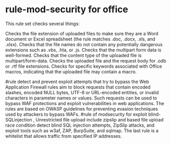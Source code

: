 # rule-mod-security for office
This rule set checks several things:

Checks the file extension of uploaded files to make sure they are a Word document or Excel spreadsheet (the rule matches .doc, .docx, .xls, and .xlsx).
Checks that the file names do not contain any potentially dangerous extensions such as .vbs, .hta, or .js.
Checks that the multipart form data is well-formed.
Checks that the content type of the uploaded file is multipart/form-data.
Checks the uploaded file and the request body for .odb or .rtf file extensions.
Checks for specific keywords associated with Office macros, indicating that the uploaded file may contain a macro.

#rule detect and prevent exploit attempts that try to bypass the Web Application Firewall 
rules aim to block requests that contain encoded slashes, encoded NULL bytes, UTF-8 or URL-encoded entities, or invalid characters in parameter names or values. 
Such requests can be used to bypass WAF protections and exploit vulnerabilities in web applications. 
The rules are based on OWASP guidelines for preventing evasion techniques used by attackers to bypass WAFs.
#rule of modsecurity for exploit blind-SQLinjection , Unrestricted file upload include zipslip and based file upload race condition
detect blind SQL injection attempts, ZipSlip attacks, and exploit tools such as w3af, ZAP, BurpSuite, and sqlmap. 
The last rule is a whitelist that allows traffic from specified IP addresses.
